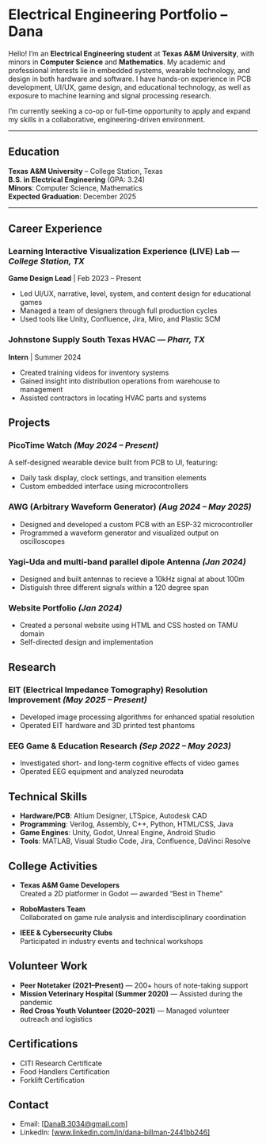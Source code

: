 # Electrical Engineering Portfolio – Dana

Hello! I’m an **Electrical Engineering student** at **Texas A&M University**, with minors in **Computer Science** and **Mathematics**. My academic and professional interests lie in embedded systems, wearable technology, and design in both hardware and software. I have hands-on experience in PCB development, UI/UX, game design, and educational technology, as well as exposure to machine learning and signal processing research.

I’m currently seeking a co-op or full-time opportunity to apply and expand my skills in a collaborative, engineering-driven environment.

---

## Education

**Texas A&M University** – College Station, Texas  
**B.S. in Electrical Engineering** (GPA: 3.24)  
**Minors**: Computer Science, Mathematics  
**Expected Graduation**: December 2025

---

## Career Experience

### Learning Interactive Visualization Experience (LIVE) Lab — *College Station, TX*  
**Game Design Lead** | Feb 2023 – Present  
- Led UI/UX, narrative, level, system, and content design for educational games  
- Managed a team of designers through full production cycles  
- Used tools like Unity, Confluence, Jira, Miro, and Plastic SCM

### Johnstone Supply South Texas HVAC — *Pharr, TX*  
**Intern** | Summer 2024  
- Created training videos for inventory systems  
- Gained insight into distribution operations from warehouse to management  
- Assisted contractors in locating HVAC parts and systems


## Projects

### PicoTime Watch *(May 2024 – Present)*  
A self-designed wearable device built from PCB to UI, featuring:  
- Daily task display, clock settings, and transition elements  
- Custom embedded interface using microcontrollers

### AWG (Arbitrary Waveform Generator) *(Aug 2024 – May 2025)*  
- Designed and developed a custom PCB with an ESP-32 microcontroller  
- Programmed a waveform generator and visualized output on oscilloscopes

### Yagi-Uda and multi-band parallel dipole Antenna *(Jan 2024)*  
- Designed and built antennas to recieve a 10kHz signal at about 100m 
- Distiguish three different signals within a 120 degree span

### Website Portfolio *(Jan 2024)*  
- Created a personal website using HTML and CSS hosted on TAMU domain  
- Self-directed design and implementation


## Research

### EIT (Electrical Impedance Tomography) Resolution Improvement *(May 2025 – Present)*  
- Developed image processing algorithms for enhanced spatial resolution  
- Operated EIT hardware and 3D printed test phantoms

### EEG Game & Education Research *(Sep 2022 – May 2023)*  
- Investigated short- and long-term cognitive effects of video games  
- Operated EEG equipment and analyzed neurodata


## Technical Skills

- **Hardware/PCB**: Altium Designer, LTSpice, Autodesk CAD  
- **Programming**: Verilog, Assembly, C++, Python, HTML/CSS, Java  
- **Game Engines**: Unity, Godot, Unreal Engine, Android Studio  
- **Tools**: MATLAB, Visual Studio Code, Jira, Confluence, DaVinci Resolve  


## College Activities

- **Texas A&M Game Developers**  
  Created a 2D platformer in Godot — awarded “Best in Theme”

- **RoboMasters Team**  
  Collaborated on game rule analysis and interdisciplinary coordination

- **IEEE & Cybersecurity Clubs**  
  Participated in industry events and technical workshops  



## Volunteer Work

- **Peer Notetaker (2021–Present)** — 200+ hours of note-taking support  
- **Mission Veterinary Hospital (Summer 2020)** — Assisted during the pandemic  
- **Red Cross Youth Volunteer (2020–2021)** — Managed volunteer outreach and logistics



## Certifications

- CITI Research Certificate  
- Food Handlers Certification  
- Forklift Certification


## Contact
- Email: [DanaB.3034@gmail.com]   
- LinkedIn: [www.linkedin.com/in/dana-billman-2441bb246]  
